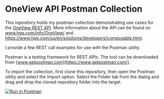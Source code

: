 # OneView API Postman Collection

This repository holds my postman collection demonstrating use cases for the [OneView REST API](http://h17007.www1.hpe.com/docs/enterprise/servers/oneview4.2/cicf-api/en/index.html). More information about the API can be found on www.hpe.com/info/OneView/ and https://www.hpe.com/us/en/solutions/developers/composable.html.

I provide a few REST call examples for use with the Postman utility. 

Postman is a testing framework for REST APIs. The tool can be downloaded from [www.getpostman.com](https://www.getpostman.com/).

To import the collection, first clone this repository, then open the Postman utility and select the Import option. Select the Folder tab from the dialog and drag and drop the cloned repository folder into the target.

[![Run in Postman](https://run.pstmn.io/button.svg)](https://www.getpostman.com/run-collections/cdc462c4e04038b45e7b)
